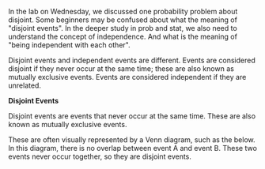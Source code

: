 In the lab on Wednesday, we discussed one probability problem about disjoint. 
Some beginners may be confused about what the meaning of "disjoint events". 
In the deeper study in prob and stat, we also need to understand the concept of independence. 
And what is the meaning of "being independent with each other".

Disjoint events and independent events are different. 
Events are considered disjoint if they never occur at the same time; these are also known as mutually exclusive events. 
Events are considered independent if they are unrelated.

**Disjoint Events**

Disjoint events are events that never occur at the same time. These are also known as mutually exclusive events. 

These are often visually represented by a Venn diagram, such as the below. 
In this diagram, there is no overlap between event A and event B. These two events never occur together, so they are disjoint events.
